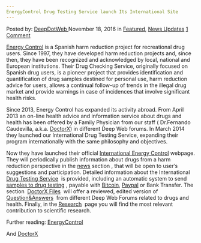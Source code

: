 ```yaml
---
EnergyControl Drug Testing Service launch Its International Site
---
```

<article class="post-listing post-16495 post type-post status-publish format-standard has-post-thumbnail hentry  tag-energycontrol tag-international tag-site tag-testing">
    <div class="post-inner">
        <span>Posted by: <a href="https://www.deepdotweb.com/author/admin/" title="">DeepDotWeb </a></span>
    <span>November 18, 2016</span>
    <span>in <a href="https://www.deepdotweb.com/category/deepdot-news/" rel="category tag">Featured</a>, <a href="https://www.deepdotweb.com/category/news-updates/" rel="category tag">News Updates</a></span>
    <span><a href="https://www.deepdotweb.com/2016/11/18/energycontrol-drug-testing-service-launch-international-site/#comments">1 Comment</a></span>
    </p>
    <div class="clear"></div>
    <div class="entry">
    <p><a href="http://www.energycontrol.org" target="_blank" data-saferedirecturl="https://www.google.com/url?hl=en-GB&amp;q=http://www.energycontrol.org&amp;source=gmail&amp;ust=1479542122049000&amp;usg=AFQjCNHpQZal9a8317aWzzYpjG0wY34F7g">Energy Control</a> is a Spanish harm reduction project for recreational drug users. Since 1997, they have developed harm reduction projects and, since then, they have been recognized and acknowledged by local, national and European institutions. Their Drug Checking Service, originally focused on Spanish drug users, is a pioneer project that provides identification and quantification of drug samples destined for personal use, harm reduction advice for users, allows a continual follow-up of trends in the illegal drug market and provide warnings in case of incidences that involve significant health risks.</p>
    <p>Since 2013, Energy Control has expanded its activity abroad. From April 2013 an on-line health advice and information service about drugs and health has been offered by a Family Physician from our staff ( Dr.Fernando Caudevilla, a.k.a. <a href="https://www.deepdotweb.com/tag/DoctorX/">DoctorX</a>) in different Deep Web forums. In March 2014 they launched our International Drug Testing Service, expanding their program internationally with the same philosophy and objectives.</p>
    <p>Now they have launched their official <a href="http://energycontrol-international.org" target="_blank" data-saferedirecturl="https://www.google.com/url?hl=en-GB&amp;q=http://energycontrol-international.org&amp;source=gmail&amp;ust=1479542122049000&amp;usg=AFQjCNERvapro4aXZrJIX6qFIWIcGlzqtw">International Energy Control</a> webpage. They will periodically publish information about drugs from a harm reduction perspective in the <a href="http://energycontrol-international.org/news/" target="_blank" data-saferedirecturl="https://www.google.com/url?hl=en-GB&amp;q=http://energycontrol-international.org/news/&amp;source=gmail&amp;ust=1479542122049000&amp;usg=AFQjCNFr5FGxozx5_nySC75fvlfONO6UXQ">news</a> section , that will be open to user’s suggestions and participation. Detailed information about the International <a href="http://energycontrol-international.org/drug-testing-service/" target="_blank" data-saferedirecturl="https://www.google.com/url?hl=en-GB&amp;q=http://energycontrol-international.org/drug-testing-service/&amp;source=gmail&amp;ust=1479542122049000&amp;usg=AFQjCNHHKYwDaaWQaS6XRBLsGNVcSHHoQQ">Drug Testing Service</a>  is provided, including an automatic system to send <a href="http://energycontrol-international.org/drug-testing-service/submitting-a-sample/" target="_blank" data-saferedirecturl="https://www.google.com/url?hl=en-GB&amp;q=http://energycontrol-international.org/drug-testing-service/submitting-a-sample/&amp;source=gmail&amp;ust=1479542122049000&amp;usg=AFQjCNGvF56FUOCGqX1kUGX3X3B63jrh6A">samples to drug testing</a> , payable with <a href="https://www.deepdotweb.com/tag/bitcoin/">Bitcoin</a>, <a href="https://www.deepdotweb.com/buy-bitcoins-with-paypal-credit-cards/">Paypal</a> or Bank Transfer. The section  <a href="http://energycontrol-international.org/doctor-x-files-page/" target="_blank" data-saferedirecturl="https://www.google.com/url?hl=en-GB&amp;q=http://energycontrol-international.org/doctor-x-files-page/&amp;source=gmail&amp;ust=1479542122049000&amp;usg=AFQjCNGmM6iN47uTjW7bUUGSP8xAQv09Bw">DoctorX Files</a>  will offer a reviewed, edited version of <a href="http://energycontrol-international.org/questions-and-answers/" target="_blank" data-saferedirecturl="https://www.google.com/url?hl=en-GB&amp;q=http://energycontrol-international.org/questions-and-answers/&amp;source=gmail&amp;ust=1479542122049000&amp;usg=AFQjCNGc7atV8V9OqNyP0ie_NmyMrNc9uA">Question&amp;Answers</a>  from different Deep Web Forums related to drugs and health. Finally, in the <a href="http://energycontrol-international.org/research/" target="_blank" data-saferedirecturl="https://www.google.com/url?hl=en-GB&amp;q=http://energycontrol-international.org/research/&amp;source=gmail&amp;ust=1479542122050000&amp;usg=AFQjCNHEH-Cc4QoFB9H1NE0cReCHramZCQ">Research</a>  page you will find the most relevant contribution to scientific research.</p>
    <p>Further reading: <a href="https://www.deepdotweb.com/tag/energy/">EnergyControl</a></p>
    <p>And <a href="https://www.deepdotweb.com/tag/doctorx/">DoctorX</a></p>
    </div>
    <span style="display:none"> <a href="https://www.deepdotweb.com/tag/energycontrol/" rel="tag">energycontrol</a> <a href="https://www.deepdotweb.com/tag/international/" rel="tag">international</a>  <a href="https://www.deepdotweb.com/tag/service/" rel="tag">service</a> <a href="https://www.deepdotweb.com/tag/site/" rel="tag">site</a> <a href="https://www.deepdotweb.com/tag/testing/" rel="tag">testing</a></span> <span style="display:none" class="updated">2016-11-18</span>
    <div style="display:none" class="vcard author" itemprop="author" itemscope itemtype="http://schema.org/Person"><strong class="fn" itemprop="name">
    </div>
</article>

